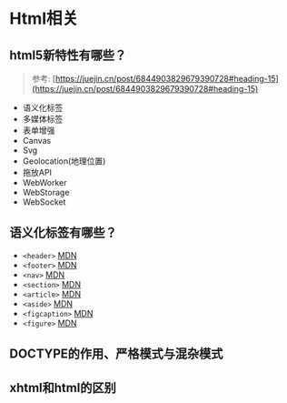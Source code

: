 # Html相关  

## html5新特性有哪些？  

> 参考: [https://juejin.cn/post/6844903829679390728#heading-15](https://juejin.cn/post/6844903829679390728#heading-15)

- 语义化标签  
- 多媒体标签  
- 表单增强
- Canvas
- Svg
- Geolocation(地理位置)
- 拖放API
- WebWorker
- WebStorage
- WebSocket

## 语义化标签有哪些？  

- `<header>` [MDN](https://developer.mozilla.org/zh-CN/docs/Web/HTML/Element/header)  
- `<footer>` [MDN](https://developer.mozilla.org/zh-CN/docs/Web/HTML/Element/footer)  
- `<nav>` [MDN](https://developer.mozilla.org/zh-CN/docs/Web/HTML/Element/nav)  
- `<section>` [MDN](https://developer.mozilla.org/zh-CN/docs/Web/HTML/Element/section)  
- `<article>` [MDN](https://developer.mozilla.org/zh-CN/docs/Web/HTML/Element/article)  
- `<aside>` [MDN](https://developer.mozilla.org/zh-CN/docs/Web/HTML/Element/aside)  
- `<figcaption>` [MDN](https://developer.mozilla.org/zh-CN/docs/Web/HTML/Element/figcaption)  
- `<figure>` [MDN](https://developer.mozilla.org/zh-CN/docs/Web/HTML/Element/figure)  

## DOCTYPE的作用、严格模式与混杂模式  

## xhtml和html的区别  
